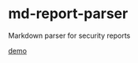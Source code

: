 # md-report-parser
Markdown parser for security reports

[demo](https://coinspect.github.io/md-report-parser-preview/)
